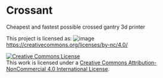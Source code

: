 # Crossant
Cheapest and fastest possible crossed gantry 3d printer


This project is licensed as:
![image](https://github.com/Pole-Engineering/Crossant/assets/53056781/04779349-c882-4f3e-9eb7-889ec14c9426)
https://creativecommons.org/licenses/by-nc/4.0/

<a rel="license" href="http://creativecommons.org/licenses/by-nc/4.0/"><img alt="Creative Commons License" style="border-width:0" src="https://i.creativecommons.org/l/by-nc/4.0/88x31.png" /></a><br />This work is licensed under a <a rel="license" href="http://creativecommons.org/licenses/by-nc/4.0/">Creative Commons Attribution-NonCommercial 4.0 International License</a>.
